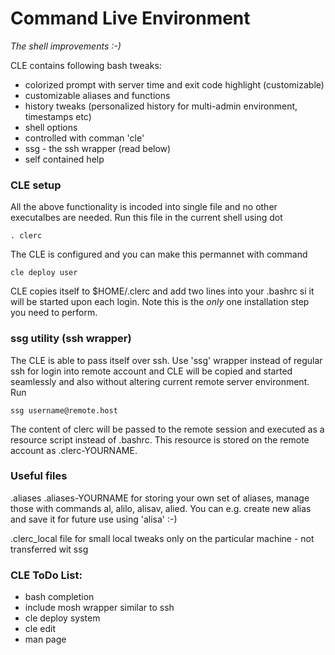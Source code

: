 # Command Live Environment
_The shell improvements :-)_

CLE contains following bash tweaks:
 - colorized prompt with server time and exit code highlight (customizable)
 - customizable aliases and functions
 - history tweaks (personalized history for multi-admin environment, timestamps etc)
 - shell options
 - controlled with comman 'cle'
 - ssg - the ssh wrapper (read below)
 - self contained help 


### CLE setup

All the above functionality is incoded into single file and no other
executalbes are needed. 
Run this file in the current shell using dot

    . clerc

The CLE is configured and you can make this permannet with command

    cle deploy user

CLE copies itself to $HOME/.clerc and add two lines into your .bashrc
si it will be started upon each login. Note this is the *only* one
installation step you need to perform.


### ssg utility (ssh wrapper)

The CLE is able to pass itself over ssh. Use 'ssg' wrapper instead of regular
ssh for login into remote account and CLE will be copied and started seamlessly
and also without altering current remote server environment. Run

    ssg username@remote.host

The content of clerc will be passed to the remote session and executed as a
resource script instead of .bashrc. This resource is stored on the remote 
account as .clerc-YOURNAME.

### Useful files
 .aliases .aliases-YOURNAME for storing your own set of aliases, manage those
   with commands al, alilo, alisav, alied. You can e.g. create new alias
   and save it for future use using 'alisa' :-)

 .clerc_local file for small local tweaks only on the particular machine -
    not transferred wit ssg



### CLE ToDo List:

- bash completion
- include mosh wrapper similar to ssh
- cle deploy system
- cle edit
- man page

